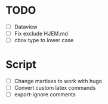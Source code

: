 # TODO
- [ ] Dataview
- [ ] Fix exclude HJEM.md
- [ ] cbox type to lower case

# Script
- [ ] Change martixes to work with hugo
- [ ] Convert custom latex commands
- [ ] export-ignore comments
